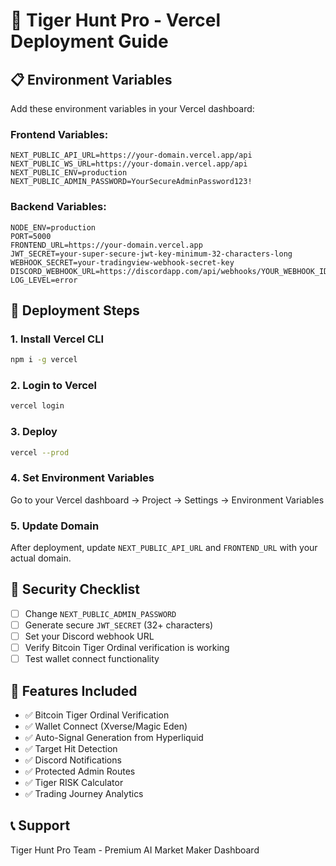 # 🚀 Tiger Hunt Pro - Vercel Deployment Guide

## 📋 Environment Variables

Add these environment variables in your Vercel dashboard:

### Frontend Variables:
```
NEXT_PUBLIC_API_URL=https://your-domain.vercel.app/api
NEXT_PUBLIC_WS_URL=https://your-domain.vercel.app/api  
NEXT_PUBLIC_ENV=production
NEXT_PUBLIC_ADMIN_PASSWORD=YourSecureAdminPassword123!
```

### Backend Variables:
```
NODE_ENV=production
PORT=5000
FRONTEND_URL=https://your-domain.vercel.app
JWT_SECRET=your-super-secure-jwt-key-minimum-32-characters-long
WEBHOOK_SECRET=your-tradingview-webhook-secret-key
DISCORD_WEBHOOK_URL=https://discordapp.com/api/webhooks/YOUR_WEBHOOK_ID/YOUR_WEBHOOK_TOKEN
LOG_LEVEL=error
```

## 🚀 Deployment Steps

### 1. Install Vercel CLI
```bash
npm i -g vercel
```

### 2. Login to Vercel
```bash
vercel login
```

### 3. Deploy
```bash
vercel --prod
```

### 4. Set Environment Variables
Go to your Vercel dashboard → Project → Settings → Environment Variables

### 5. Update Domain
After deployment, update `NEXT_PUBLIC_API_URL` and `FRONTEND_URL` with your actual domain.

## 🔐 Security Checklist

- [ ] Change `NEXT_PUBLIC_ADMIN_PASSWORD`
- [ ] Generate secure `JWT_SECRET` (32+ characters)
- [ ] Set your Discord webhook URL
- [ ] Verify Bitcoin Tiger Ordinal verification is working
- [ ] Test wallet connect functionality

## 🐅 Features Included

- ✅ Bitcoin Tiger Ordinal Verification
- ✅ Wallet Connect (Xverse/Magic Eden)
- ✅ Auto-Signal Generation from Hyperliquid
- ✅ Target Hit Detection
- ✅ Discord Notifications
- ✅ Protected Admin Routes
- ✅ Tiger RISK Calculator
- ✅ Trading Journey Analytics

## 📞 Support

Tiger Hunt Pro Team - Premium AI Market Maker Dashboard 